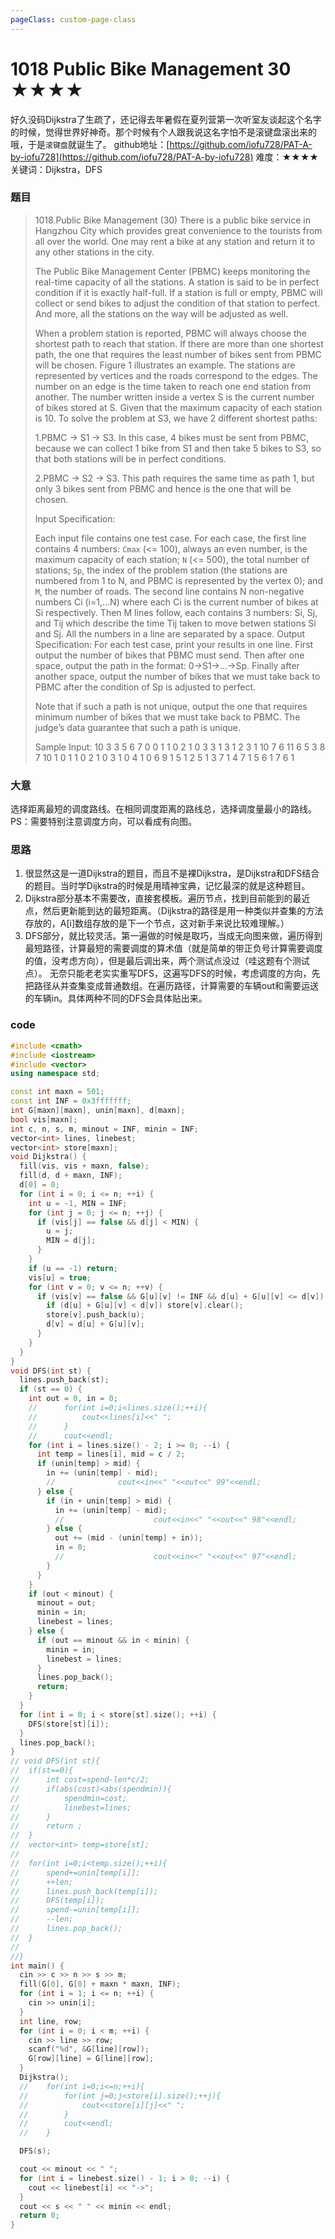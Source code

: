 ```yaml
---
pageClass: custom-page-class
---
```


# 1018 Public Bike Management 30 ★★★★

好久没码Dijkstra了生疏了，还记得去年暑假在夏列营第一次听室友谈起这个名字的时候，觉得世界好神奇。那个时候有个人跟我说这名字怕不是滚键盘滚出来的哦，于是`滚键盘`就诞生了。
github地址：[https://github.com/iofu728/PAT-A-by-iofu728](https://github.com/iofu728/PAT-A-by-iofu728)
难度：★★★★
关键词：Dijkstra，DFS
### 题目

> 1018.Public Bike Management (30)
> There is a public bike service in Hangzhou City which provides great convenience to the tourists from all over the world. One may rent a bike at any station and return it to any other stations in the city.
>
> The Public Bike Management Center (PBMC) keeps monitoring the real-time capacity of all the stations. A station is said to be in perfect condition if it is exactly half-full. If a station is full or empty, PBMC will collect or send bikes to adjust the condition of that station to perfect. And more, all the stations on the way will be adjusted as well.
>
> When a problem station is reported, PBMC will always choose the shortest path to reach that station. If there are more than one shortest path, the one that requires the least number of bikes sent from PBMC will be chosen.
>  Figure 1 illustrates an example. The stations are represented by vertices and the roads correspond to the edges. The number on an edge is the time taken to reach one end station from another. The number written inside a vertex S is the current number of bikes stored at S. Given that the maximum capacity of each station is 10. To solve the problem at S3, we have 2 different shortest paths:
>
> 1.PBMC -> S1 -> S3. In this case, 4 bikes must be sent from PBMC, because we can collect 1 bike from S1 and then take 5 bikes to S3, so that both stations will be in perfect conditions.
>
> 2.PBMC -> S2 -> S3. This path requires the same time as path 1, but only 3 bikes sent from PBMC and hence is the one that will be chosen.
>
> Input Specification:
>
> Each input file contains one test case. For each case, the first line contains 4 numbers: `Cmax` (<= 100), always an even number, is the maximum capacity of each station; `N` (<= 500), the total number of stations; `Sp`, the index of the problem station (the stations are numbered from 1 to N, and PBMC is represented by the vertex 0); and `M`, the number of roads. The second line contains N non-negative numbers Ci (i=1,…N) where each Ci is the current number of bikes at Si respectively. Then M lines follow, each contains 3 numbers: Si, Sj, and Tij which describe the time Tij taken to move betwen stations Si and Sj. All the numbers in a line are separated by a space. Output Specification: For each test case, print your results in one line. First output the number of bikes that PBMC must send. Then after one space, output the path in the format: 0->S1->…->Sp. Finally after another space, output the number of bikes that we must take back to PBMC after the condition of Sp is adjusted to perfect.
>
> Note that if such a path is not unique, output the one that requires minimum number of bikes that we must take back to PBMC. The judge’s data guarantee that such a path is unique.
>
> Sample Input:
> 10 3 3 5
> 6 7 0
> 0 1 1
> 0 2 1
> 0 3 3
> 1 3 1
> 2 3 1
> 10 7 6 11
> 6 5 3 8 7 10 1
> 0 1 1
> 0 2 1
> 0 3 1
> 0 4 1
> 0 6 9
> 1 5 1
> 2 5 1
> 3 7 1
> 4 7 1
> 5 6 1
> 7 6 1
### 大意
选择距离最短的调度路线。在相同调度距离的路线总，选择调度量最小的路线。
PS：需要特别注意调度方向，可以看成有向图。
### 思路
1. 很显然这是一道Dijkstra的题目，而且不是裸Dijkstra，是Dijkstra和DFS结合的题目。当时学Dijkstra的时候是用晴神宝典，记忆最深的就是这种题目。
2. Dijkstra部分基本不需要改，直接套模板。遍历节点，找到目前能到的最近点，然后更新能到达的最短距离。（Dijkstra的路径是用一种类似并查集的方法存放的，A[i]数组存放的是下一个节点，这对新手来说比较难理解。）
3. DFS部分，就比较灵活。第一遍做的时候是取巧，当成无向图来做，遍历得到最短路径，计算最短的需要调度的算术值（就是简单的带正负号计算需要调度的值，没考虑方向），但是最后调出来，两个测试点没过（哇这题有个测试点）。
无奈只能老老实实重写DFS，这遍写DFS的时候，考虑调度的方向，先把路径从并查集变成普通数组。在遍历路径，计算需要的车辆out和需要运送的车辆in。具体两种不同的DFS会具体贴出来。

### code

```cpp
#include <cmath>
#include <iostream>
#include <vector>
using namespace std;

const int maxn = 501;
const int INF = 0x3fffffff;
int G[maxn][maxn], unin[maxn], d[maxn];
bool vis[maxn];
int c, n, s, m, minout = INF, minin = INF;
vector<int> lines, linebest;
vector<int> store[maxn];
void Dijkstra() {
  fill(vis, vis + maxn, false);
  fill(d, d + maxn, INF);
  d[0] = 0;
  for (int i = 0; i <= n; ++i) {
    int u = -1, MIN = INF;
    for (int j = 0; j <= n; ++j) {
      if (vis[j] == false && d[j] < MIN) {
        u = j;
        MIN = d[j];
      }
    }
    if (u == -1) return;
    vis[u] = true;
    for (int v = 0; v <= n; ++v) {
      if (vis[v] == false && G[u][v] != INF && d[u] + G[u][v] <= d[v]) {
        if (d[u] + G[u][v] < d[v]) store[v].clear();
        store[v].push_back(u);
        d[v] = d[u] + G[u][v];
      }
    }
  }
}
void DFS(int st) {
  lines.push_back(st);
  if (st == 0) {
    int out = 0, in = 0;
    //      for(int i=0;i<lines.size();++i){
    //          cout<<lines[i]<<" ";
    //      }
    //      cout<<endl;
    for (int i = lines.size() - 2; i >= 0; --i) {
      int temp = lines[i], mid = c / 2;
      if (unin[temp] > mid) {
        in += (unin[temp] - mid);
        //              cout<<in<<" "<<out<<" 99"<<endl;
      } else {
        if (in + unin[temp] > mid) {
          in += (unin[temp] - mid);
          //                    cout<<in<<" "<<out<<" 98"<<endl;
        } else {
          out += (mid - (unin[temp] + in));
          in = 0;
          //                    cout<<in<<" "<<out<<" 97"<<endl;
        }
      }
    }
    if (out < minout) {
      minout = out;
      minin = in;
      linebest = lines;
    } else {
      if (out == minout && in < minin) {
        minin = in;
        linebest = lines;
      }
      lines.pop_back();
      return;
    }
  }
  for (int i = 0; i < store[st].size(); ++i) {
    DFS(store[st][i]);
  }
  lines.pop_back();
}
// void DFS(int st){
//  if(st==0){
//      int cost=spend-len*c/2;
//      if(abs(cost)<abs(spendmin)){
//          spendmin=cost;
//          linebest=lines;
//      }
//      return ;
//  }
//  vector<int> temp=store[st];
//
//  for(int i=0;i<temp.size();++i){
//      spend+=unin[temp[i]];
//      ++len;
//      lines.push_back(temp[i]);
//      DFS(temp[i]);
//      spend-=unin[temp[i]];
//      --len;
//      lines.pop_back();
//  }
//
//}
int main() {
  cin >> c >> n >> s >> m;
  fill(G[0], G[0] + maxn * maxn, INF);
  for (int i = 1; i <= n; ++i) {
    cin >> unin[i];
  }
  int line, row;
  for (int i = 0; i < m; ++i) {
    cin >> line >> row;
    scanf("%d", &G[line][row]);
    G[row][line] = G[line][row];
  }
  Dijkstra();
  //    for(int i=0;i<=n;++i){
  //        for(int j=0;j<store[i].size();++j){
  //            cout<<store[i][j]<<" ";
  //        }
  //        cout<<endl;
  //    }

  DFS(s);

  cout << minout << " ";
  for (int i = linebest.size() - 1; i > 0; --i) {
    cout << linebest[i] << "->";
  }
  cout << s << " " << minin << endl;
  return 0;
}

```

